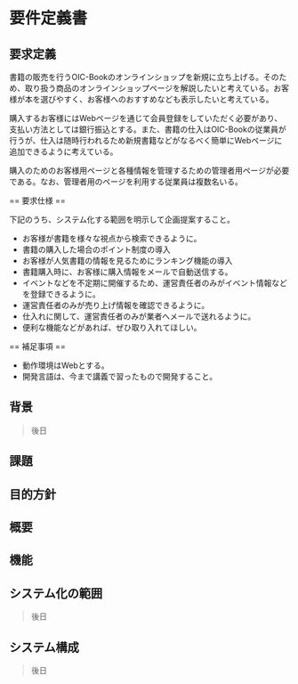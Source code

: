 # 要件定義書
## 要求定義

書籍の販売を行うOIC-Bookのオンラインショップを新規に立ち上げる。そのため、取り扱う商品のオンラインショップページを解説したいと考えている。お客様が本を選びやすく、お客様へのおすすめなども表示したいと考えている。

購入するお客様にはWebページを通じて会員登録をしていただく必要があり、支払い方法としては銀行振込とする。また、書籍の仕入はOIC-Bookの従業員が行うが、仕入は随時行われるため新規書籍などがなるべく簡単にWebページに追加できるように考えている。

購入のためのお客様用ページと各種情報を管理するための管理者用ページが必要である。なお、管理者用のページを利用する従業員は複数名いる。

== 要求仕様 ==

下記のうち、システム化する範囲を明示して企画提案すること。
- お客様が書籍を様々な視点から検索できるように。
- 書籍の購入した場合のポイント制度の導入
- お客様が人気書籍の情報を見るためにランキング機能の導入
- 書籍購入時に、お客様に購入情報をメールで自動送信する。
- イベントなどを不定期に開催するため、運営責任者のみがイベント情報などを登録できるように。
- 運営責任者のみが売り上げ情報を確認できるように。
- 仕入れに関して、運営責任者のみが業者へメールで送れるように。
- 便利な機能などがあれば、ぜひ取り入れてほしい。

== 補足事項 ==

- 動作環境はWebとする。
- 開発言語は、今まで講義で習ったもので開発すること。


## 背景

> 後日

## 課題

## 目的方針

## 概要

## 機能

## システム化の範囲
> 後日

## システム構成
> 後日
